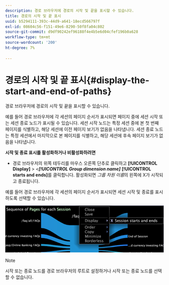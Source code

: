 ```yaml
---
description: 경로 브라우저에 경로의 시작 및 끝을 표시할 수 있습니다.
title: 경로의 시작 및 끝 표시
uuid: b5294111-393c-44d9-a641-18ecd566797f
exl-id: 08604c56-f151-49e6-8290-50f8fa04c802
source-git-commit: d9df90242ef96188f4e4b5e6d04cfef196b0a628
workflow-type: tm+mt
source-wordcount: '200'
ht-degree: 7%

---
```


# 경로의 시작 및 끝 표시{#display-the-start-and-end-of-paths}

경로 브라우저에 경로의 시작 및 끝을 표시할 수 있습니다.

예를 들어 경로 브라우저에 각 세션의 페이지 순서가 표시되면 페이지 중에 세션 시작 또는 세션 종료 노드가 표시될 수 있습니다. 세션 시작 노드는 특정 세션 중에 본 첫 번째 페이지를 식별하고, 해당 세션에 이전 페이지 보기가 없음을 나타냅니다. 세션 종료 노드는 특정 세션에서 마지막으로 본 페이지를 식별하고, 해당 세션에 후속 페이지 보기가 없음을 나타냅니다.

**시작 및 종료 표시를 활성화하거나 비활성화하려면**

* 경로 브라우저의 위쪽 테두리를 마우스 오른쪽 단추로 클릭하고 **[!UICONTROL Display]** > *&lt;**[!UICONTROL Group dimension name]*** **[!UICONTROL starts and ends]**&#x200B;를 클릭합니다. 활성화되면 *그룹 차원 이름*&#x200B;의 왼쪽에 X가 시작되고 종료됩니다.

예를 들어 경로 브라우저에 각 세션의 페이지 순서가 표시되면 세션 시작 및 종료를 표시하도록 선택할 수 있습니다.

![](assets/vis_PathBrowser_StartsAndEnds.png)

>[!NOTE]
>
>시작 또는 종료 노드를 경로 브라우저의 루트로 설정하거나 시작 또는 종료 노드를 선택할 수 없습니다.
